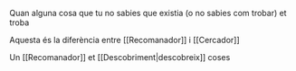 Quan alguna cosa que tu no sabies que existia (o no sabies com trobar) et troba

Aquesta és la diferència entre [[Recomanador]] i [[Cercador]]

Un [[Recomanador]] et [[Descobriment|descobreix]] coses